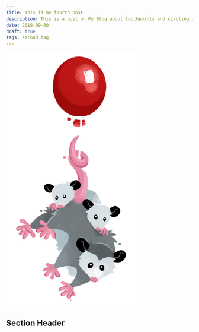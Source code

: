 ```yaml
---
title: This is my fourth post
description: This is a post on My Blog about touchpoints and circling wagons.
date: 2018-09-30
draft: true
tags: second tag
---
```


<img src="./possum.png" alt="A possum parent and two possum kids hanging from the iconic red balloon">

## Section Header

